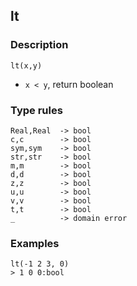 ## lt

### Description

`lt(x,y)`

- `x < y`, return boolean

### Type rules

```no-highlight
Real,Real  -> bool
c,c        -> bool
sym,sym    -> bool
str,str    -> bool
m,m        -> bool
d,d        -> bool
z,z        -> bool
u,u        -> bool
v,v        -> bool
t,t        -> bool
_          -> domain error
```

### Examples

```no-highlight
lt(-1 2 3, 0)
> 1 0 0:bool
```
